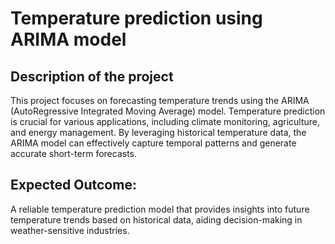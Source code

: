 # Temperature prediction using ARIMA model

## Description of the project
This project focuses on forecasting temperature trends using the ARIMA (AutoRegressive Integrated Moving Average) model. Temperature prediction is crucial for various applications, including climate monitoring, agriculture, and energy management. By leveraging historical temperature data, the ARIMA model can effectively capture temporal patterns and generate accurate short-term forecasts.

## Expected Outcome:
A reliable temperature prediction model that provides insights into future temperature trends based on historical data, aiding decision-making in weather-sensitive industries.
